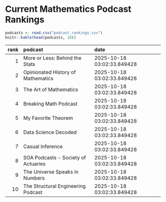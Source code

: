 # Current Mathematics Podcast Rankings


``` r
podcasts <- read.csv("podcast_rankings.csv")
knitr::kable(head(podcasts, 10))
```

| rank | podcast                             | date                       |
|-----:|:------------------------------------|:---------------------------|
|    1 | More or Less: Behind the Stats      | 2025-10-18 03:02:33.849428 |
|    2 | Opinionated History of Mathematics  | 2025-10-18 03:02:33.849428 |
|    3 | The Art of Mathematics              | 2025-10-18 03:02:33.849428 |
|    4 | Breaking Math Podcast               | 2025-10-18 03:02:33.849428 |
|    5 | My Favorite Theorem                 | 2025-10-18 03:02:33.849428 |
|    6 | Data Science Decoded                | 2025-10-18 03:02:33.849428 |
|    7 | Casual Inference                    | 2025-10-18 03:02:33.849428 |
|    8 | SOA Podcasts - Society of Actuaries | 2025-10-18 03:02:33.849428 |
|    9 | The Universe Speaks in Numbers      | 2025-10-18 03:02:33.849428 |
|   10 | The Structural Engineering Podcast  | 2025-10-18 03:02:33.849428 |
